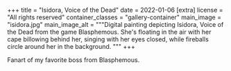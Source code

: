 +++
title = "Isidora, Voice of the Dead"
date = 2022-01-06
[extra]
license = "All rights reserved"
container_classes = "gallery-container"
main_image = "isidora.jpg"
main_image_alt = """Digital painting depicting Isidora, Voice of the Dead from
the game Blasphemous. She's floating in the air with her cape billowing behind
her, singing with her eyes closed, while fireballs circle around her in the
background. """
+++

Fanart of my favorite boss from Blasphemous.

<!-- more -->

